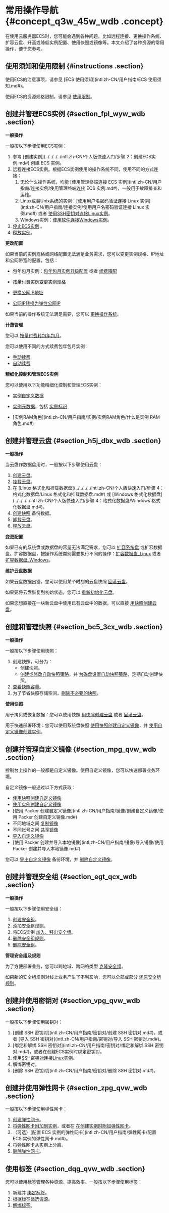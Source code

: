# 常用操作导航 {#concept_q3w_45w_wdb .concept}

在使用云服务器ECS时，您可能会遇到各种问题，比如远程连接、更换操作系统、扩容云盘、升高或降低实例配置、使用快照或镜像等。本文介绍了各种资源的常用操作，便于您参考。

## 使用须知和使用限制 {#instructions .section}

使用ECS的注意事项，请参见 [ECS 使用须知](intl.zh-CN/用户指南/ECS 使用须知.md#)。

使用ECS的资源规格限制，请参见 [使用限制](intl.zh-CN/用户指南/使用限制.md#)。

## 创建并管理ECS实例 {#section_fpl_wyw_wdb .section}

**一般操作**

一般按以下步骤使用ECS实例：

1.  参考 [创建实例](../../../../intl.zh-CN/个人版快速入门/步骤 2：创建ECS实例.md#) 创建 ECS 实例。
2.  远程连接ECS实例。根据ECS实例使用的操作系统不同，使用不同的方式连接：
    1.  无论什么操作系统，均能 [使用管理终端连接 ECS 实例](intl.zh-CN/用户指南/连接实例/使用管理终端连接 ECS 实例.md#)，一般用于故障排查和运维。
    2.  Linux或类Unix系统的实例：[使用用户名密码验证连接 Linux 实例](intl.zh-CN/用户指南/连接实例/使用用户名密码验证连接 Linux 实例.md#) 或者 [使用SSH密钥对连接Linux实例](intl.zh-CN/用户指南/连接实例/使用SSH密钥对连接Linux实例.md#)。
    3.  Windows实例：[使用软件连接Windows实例](intl.zh-CN/用户指南/连接实例/使用软件连接Windows实例.md#)。
3.  [停止ECS实例](intl.zh-CN/用户指南/实例/启动或停止实例.md#) 。
4.  [释放实例](intl.zh-CN/用户指南/实例/释放实例.md#)。

**更改配置**

如果当前的实例规格或网络配置无法满足业务需求，您可以变更实例规格、IP地址和公网带宽的配置，包括：

-   包年包月实例：[包年包月实例升级配置](intl.zh-CN/用户指南/实例/升降配/预付费实例升级配置.md#) 或者 [续费降配](../../../../intl.zh-CN/产品定价/续费实例/续费降配.md#)
-   [按量付费实例变更实例规格](intl.zh-CN/用户指南/实例/升降配/按量付费实例变更实例规格.md#)

-   [更换公网IP地址](intl.zh-CN/用户指南/实例/修改IP地址/更换公网IP地址.md#)

-   [公网IP转换为弹性公网IP](intl.zh-CN/用户指南/实例/修改IP地址/公网IP转换为弹性公网IP.md#)


如果当前的操作系统无法满足需要，您可以 [更换操作系统](intl.zh-CN/用户指南/实例/更换操作系统.md#)。

**计费管理**

您可以 [按量付费转包年包月](../../../../intl.zh-CN/产品定价/按量付费转预付费.md#)。

您可以使用不同的方式续费包年包月实例：

-   [手动续费](../../../../intl.zh-CN/产品定价/续费实例/手动续费.md#)
-   [自动续费](../../../../intl.zh-CN/产品定价/续费实例/自动续费.md#)

**精细化控制和管理ECS实例**

您可以使用以下功能精细化控制和管理ECS实例：

-   [实例自定义数据](intl.zh-CN/用户指南/实例/实例自定义数据和元数据/实例自定义数据.md#)

-   [实例元数据](intl.zh-CN/用户指南/实例/实例自定义数据和元数据/实例元数据.md#)，包括 [实例标识](intl.zh-CN/用户指南/实例/实例标识.md#)

-   [实例RAM角色](intl.zh-CN/用户指南/实例/实例RAM角色/什么是实例 RAM 角色.md#)


## 创建并管理云盘 {#section_h5j_dbx_wdb .section}

**一般操作**

当云盘作数据盘用时，一般按以下步骤使用云盘：

1.  [创建云盘](intl.zh-CN/用户指南/云盘/创建云盘.md#)。
2.  [挂载云盘](intl.zh-CN/用户指南/云盘/挂载云盘.md#)。
3.  在 [Linux 格式化和挂载数据盘](../../../../intl.zh-CN/个人版快速入门/步骤 4：格式化数据盘/Linux 格式化和挂载数据盘.md#) 或 [Windows 格式化数据盘](../../../../intl.zh-CN/个人版快速入门/步骤 4：格式化数据盘/Windows 格式化数据盘.md#)。
4.  [创建快照](intl.zh-CN/用户指南/快照/创建快照.md#) 备份数据。
5.  [卸载云盘](intl.zh-CN/用户指南/云盘/卸载云盘.md#)。
6.  [释放云盘](intl.zh-CN/用户指南/云盘/释放云盘.md#)。

**变更配置**

如果已有的系统盘或数据盘的容量无法满足需求，您可以 [扩容系统盘](intl.zh-CN/用户指南/云盘/扩容云盘/扩容系统盘.md#) 或扩容数据盘。扩容数据盘，按操作系统类别需要执行不同的操作：[扩容数据盘\_Linux](intl.zh-CN/用户指南/云盘/扩容云盘/扩容数据盘_Linux.md#) 或者 [扩容数据盘\_Windows](intl.zh-CN/用户指南/云盘/扩容云盘/扩容数据盘_Windows.md#)。

**维护云盘数据**

如果云盘数据出错，您可以使用某个时刻的云盘快照 [回滚云盘](intl.zh-CN/用户指南/云盘/回滚云盘.md#)。

如果要将云盘恢复到初始状态，您可以 [重新初始化云盘](intl.zh-CN/用户指南/云盘/重新初始化云盘.md#)。

如果您想直接在一块新云盘中使用已有云盘中的数据，可以直接 [用快照创建云盘](intl.zh-CN/用户指南/云盘/用快照创建云盘.md#)。

## 创建和管理快照 {#section_bc5_3cx_wdb .section}

**一般操作**

一般按以下步骤使用快照：

1.  创建快照，可分为：
    -   [创建快照](intl.zh-CN/用户指南/快照/创建快照.md#)。
    -   [创建或修改自动快照策略](intl.zh-CN/用户指南/快照/创建或修改自动快照策略.md#)，并 [为磁盘设置自动快照策略](intl.zh-CN/用户指南/快照/为磁盘设置自动快照策略.md#)，定期自动创建快照。
2.  [查看快照容量](intl.zh-CN/用户指南/快照/查看快照容量.md#)。
3.  为了节省快照存储空间，[删除不必要的快照](intl.zh-CN/用户指南/快照/删除快照和自动快照策略.md#)。

**使用快照**

用于拷贝或恢复数据：您可以使用快照 [用快照创建云盘](intl.zh-CN/用户指南/云盘/用快照创建云盘.md#) 或者 [回滚云盘](intl.zh-CN/用户指南/云盘/回滚云盘.md#)。

用于快速部署环境：您可以使用系统盘快照 [使用快照创建自定义镜像](intl.zh-CN/用户指南/镜像/创建自定义镜像/使用快照创建自定义镜像.md#)，并 [使用自定义镜像创建实例](intl.zh-CN/用户指南/实例/创建实例/使用自定义镜像创建实例.md#)。

## 创建并管理自定义镜像 {#section_mpg_qvw_wdb .section}

控制台上操作的一般都是自定义镜像。使用自定义镜像，您可以快速部署业务环境。

自定义镜像一般通过以下方式获取：

-   [使用快照创建自定义镜像](intl.zh-CN/用户指南/镜像/创建自定义镜像/使用快照创建自定义镜像.md#)
-   [使用实例创建自定义镜像](intl.zh-CN/用户指南/镜像/创建自定义镜像/使用实例创建自定义镜像.md#)
-   [使用 Packer 创建自定义镜像](intl.zh-CN/用户指南/镜像/创建自定义镜像/使用 Packer 创建自定义镜像.md#)
-   不同地域之间 [复制镜像](intl.zh-CN/用户指南/镜像/复制镜像.md#)
-   不同账号之间 [共享镜像](intl.zh-CN/用户指南/镜像/共享镜像.md#)
-   [导入自定义镜像](intl.zh-CN/用户指南/镜像/导入镜像/导入自定义镜像.md#)
-   [使用 Packer 创建并导入本地镜像](intl.zh-CN/用户指南/镜像/导入镜像/使用 Packer 创建并导入本地镜像.md#)

您可以 [导出自定义镜像](intl.zh-CN/用户指南/镜像/导出自定义镜像.md#) 备份环境，并 [删除自定义镜像](intl.zh-CN/用户指南/镜像/删除自定义镜像.md#)。

## 创建并管理安全组 {#section_egt_qcx_wdb .section}

**一般操作**

一般按以下步骤使用安全组：

1.  [创建安全组](intl.zh-CN/用户指南/安全组/创建安全组.md#)。
2.  [添加安全组规则](intl.zh-CN/用户指南/安全组/添加安全组规则.md#)。
3.  将ECS实例 [加入、移出安全组](intl.zh-CN/用户指南/实例/加入、移出安全组.md#)。
4.  [删除安全组规则](intl.zh-CN/用户指南/安全组/删除安全组规则.md#)。
5.  [删除安全组](intl.zh-CN/用户指南/安全组/删除安全组.md#)。

**管理安全组及规则**

为了方便部署业务，您可以跨地域、跨网络类型 [克隆安全组](intl.zh-CN/用户指南/安全组/克隆安全组.md#)。

如果新的安全组规则对线上业务产生了不利影响，您可以全部或部分 [还原安全组规则](intl.zh-CN/用户指南/安全组/还原安全组规则.md#)。

## 创建并使用密钥对 {#section_vpg_qvw_wdb .section}

一般按以下步骤使用密钥对：

1.  [创建 SSH 密钥对](intl.zh-CN/用户指南/密钥对/创建 SSH 密钥对.md#)，或者 [导入 SSH 密钥对](intl.zh-CN/用户指南/密钥对/导入 SSH 密钥对.md#)。
2.  [绑定和解绑 SSH 密钥对](intl.zh-CN/用户指南/密钥对/绑定和解绑 SSH 密钥对.md#)，或者在创建ECS实例时绑定密钥对。
3.  [使用SSH密钥对连接Linux实例](intl.zh-CN/用户指南/连接实例/使用SSH密钥对连接Linux实例.md#)。
4.  解绑密钥对。
5.  [删除 SSH 密钥对](intl.zh-CN/用户指南/密钥对/删除 SSH 密钥对.md#)。

## 创建并使用弹性网卡 {#section_zpg_qvw_wdb .section}

一般按以下步骤使用弹性网卡：

1.  [创建弹性网卡](intl.zh-CN/用户指南/弹性网卡/创建弹性网卡.md#)。
2.  [将弹性网卡附加到实例](intl.zh-CN/用户指南/弹性网卡/将弹性网卡附加到实例.md#)，或者在 [在创建实例时附加弹性网卡](intl.zh-CN/用户指南/弹性网卡/在创建实例时附加弹性网卡.md#)。
3.  （可选）[配置 ECS 实例的弹性网卡](intl.zh-CN/用户指南/弹性网卡/配置 ECS 实例的弹性网卡.md#)。
4.  [将弹性网卡从实例上分离](intl.zh-CN/用户指南/弹性网卡/将弹性网卡从实例上分离.md#)。
5.  [删除弹性网卡](intl.zh-CN/用户指南/弹性网卡/删除弹性网卡.md#)。

## 使用标签 {#section_dqg_qvw_wdb .section}

您可以使用标签管理各种资源，提高效率。一般按以下步骤使用标签：

1.  新建并 [绑定标签](intl.zh-CN/用户指南/标签/绑定标签.md#)。
2.  [根据标签筛选资源](intl.zh-CN/用户指南/标签/根据标签筛选资源.md#)。
3.  [解绑标签](intl.zh-CN/用户指南/标签/解绑标签.md#)。

